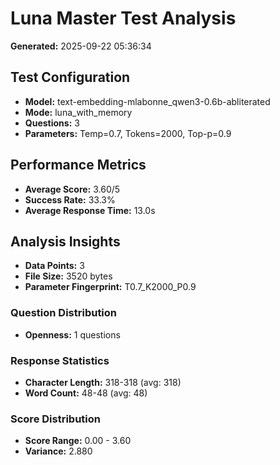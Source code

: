 # Luna Master Test Analysis

**Generated:** 2025-09-22 05:36:34

## Test Configuration
- **Model:** text-embedding-mlabonne_qwen3-0.6b-abliterated
- **Mode:** luna_with_memory
- **Questions:** 3
- **Parameters:** Temp=0.7, Tokens=2000, Top-p=0.9

## Performance Metrics
- **Average Score:** 3.60/5
- **Success Rate:** 33.3%
- **Average Response Time:** 13.0s

## Analysis Insights
- **Data Points:** 3
- **File Size:** 3520 bytes
- **Parameter Fingerprint:** T0.7_K2000_P0.9

### Question Distribution
- **Openness:** 1 questions

### Response Statistics
- **Character Length:** 318-318 (avg: 318)
- **Word Count:** 48-48 (avg: 48)

### Score Distribution
- **Score Range:** 0.00 - 3.60
- **Variance:** 2.880

